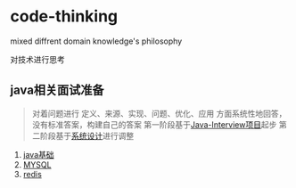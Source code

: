 # code-thinking
mixed diffrent domain knowledge's philosophy

对技术进行思考

## java相关面试准备
> 对着问题进行 定义、来源、实现、问题、优化、应用 方面系统性地回答，没有标准答案，构建自己的答案
第一阶段基于[Java-Interview项目](https://github.com/xbox1994/Java-Interview)起步
第二阶段基于[系统设计](https://github.com/Admol/SystemDesign?tab=readme-ov-file)进行调整

1. [java基础](java/java基础)
2. [MYSQL](database/MYSQL.md)
3. [redis]()